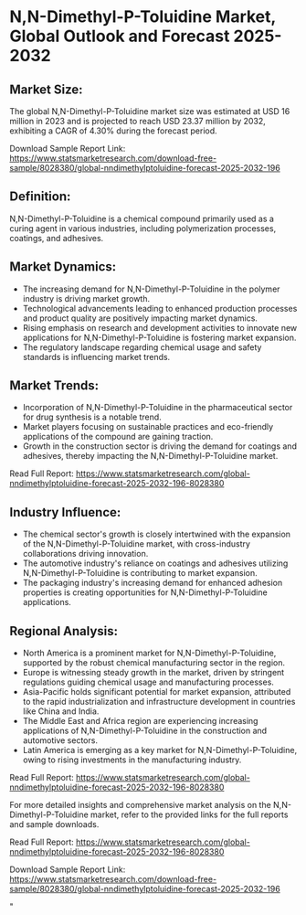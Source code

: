 <!DOCTYPE html>
<html lang=""en"">

<head>
<meta charset=""UTF-8"">
<meta http-equiv=""X-UA-Compatible"" content=""IE=edge"">
<meta name=""viewport"" content=""width=device-width, initial-scale=1.0"">
<title>N,N-Dimethyl-P-Toluidine Market, Global Outlook and Forecast 2025-2032</title>
</head>

<body>

<h1>N,N-Dimethyl-P-Toluidine Market, Global Outlook and Forecast 2025-2032</h1>

<h2>Market Size:</h2>
<p>The global N,N-Dimethyl-P-Toluidine market size was estimated at USD 16 million in 2023 and is projected to reach USD 23.37 million by 2032, exhibiting a CAGR of 4.30% during the forecast period.</p>
<p>Download Sample Report Link: <a href='https://www.statsmarketresearch.com/download-free-sample/8028380/global-nndimethylptoluidine-forecast-2025-2032-196'>https://www.statsmarketresearch.com/download-free-sample/8028380/global-nndimethylptoluidine-forecast-2025-2032-196</a></p>

<h2>Definition:</h2>
<p>N,N-Dimethyl-P-Toluidine is a chemical compound primarily used as a curing agent in various industries, including polymerization processes, coatings, and adhesives.</p>

<h2>Market Dynamics:</h2>
<ul>
<li>The increasing demand for N,N-Dimethyl-P-Toluidine in the polymer industry is driving market growth.</li>
<li>Technological advancements leading to enhanced production processes and product quality are positively impacting market dynamics.</li>
<li>Rising emphasis on research and development activities to innovate new applications for N,N-Dimethyl-P-Toluidine is fostering market expansion.</li>
<li>The regulatory landscape regarding chemical usage and safety standards is influencing market trends.</li>
</ul>

<h2>Market Trends:</h2>
<ul>
<li>Incorporation of N,N-Dimethyl-P-Toluidine in the pharmaceutical sector for drug synthesis is a notable trend.</li>
<li>Market players focusing on sustainable practices and eco-friendly applications of the compound are gaining traction.</li>
<li>Growth in the construction sector is driving the demand for coatings and adhesives, thereby impacting the N,N-Dimethyl-P-Toluidine market.</li>
</ul>
<p>Read Full Report: <a href='https://www.statsmarketresearch.com/global-nndimethylptoluidine-forecast-2025-2032-196-8028380'>https://www.statsmarketresearch.com/global-nndimethylptoluidine-forecast-2025-2032-196-8028380</a></p>

<h2>Industry Influence:</h2>
<ul>
<li>The chemical sector's growth is closely intertwined with the expansion of the N,N-Dimethyl-P-Toluidine market, with cross-industry collaborations driving innovation.</li>
<li>The automotive industry's reliance on coatings and adhesives utilizing N,N-Dimethyl-P-Toluidine is contributing to market expansion.</li>
<li>The packaging industry's increasing demand for enhanced adhesion properties is creating opportunities for N,N-Dimethyl-P-Toluidine applications.</li>
</ul>

<h2>Regional Analysis:</h2>
<ul>
<li>North America is a prominent market for N,N-Dimethyl-P-Toluidine, supported by the robust chemical manufacturing sector in the region.</li>
<li>Europe is witnessing steady growth in the market, driven by stringent regulations guiding chemical usage and manufacturing processes.</li>
<li>Asia-Pacific holds significant potential for market expansion, attributed to the rapid industrialization and infrastructure development in countries like China and India.</li>
<li>The Middle East and Africa region are experiencing increasing applications of N,N-Dimethyl-P-Toluidine in the construction and automotive sectors.</li>
<li>Latin America is emerging as a key market for N,N-Dimethyl-P-Toluidine, owing to rising investments in the manufacturing industry.</li>
</ul>
<p>Read Full Report: <a href='https://www.statsmarketresearch.com/global-nndimethylptoluidine-forecast-2025-2032-196-8028380'>https://www.statsmarketresearch.com/global-nndimethylptoluidine-forecast-2025-2032-196-8028380</a></p>

<p>For more detailed insights and comprehensive market analysis on the N,N-Dimethyl-P-Toluidine market, refer to the provided links for the full reports and sample downloads.</p>

<p>Read Full Report: <a href='https://www.statsmarketresearch.com/global-nndimethylptoluidine-forecast-2025-2032-196-8028380'>https://www.statsmarketresearch.com/global-nndimethylptoluidine-forecast-2025-2032-196-8028380</a></p>
<p>Download Sample Report Link: <a href='https://www.statsmarketresearch.com/download-free-sample/8028380/global-nndimethylptoluidine-forecast-2025-2032-196'>https://www.statsmarketresearch.com/download-free-sample/8028380/global-nndimethylptoluidine-forecast-2025-2032-196</a></p>

</body>

</html>"
